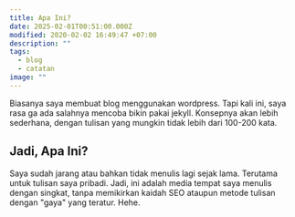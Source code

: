 ```yaml
---
title: Apa Ini?
date: 2025-02-01T00:51:00.000Z
modified: 2020-02-02 16:49:47 +07:00
description: ""
tags:
  - blog
  - catatan
image: ""
---
```

Biasanya saya membuat blog menggunakan wordpress. Tapi kali ini, saya rasa ga ada salahnya mencoba bikin pakai jekyll. Konsepnya akan lebih sederhana, dengan tulisan yang mungkin tidak lebih dari 100-200 kata.

## Jadi, Apa Ini?

Saya sudah jarang atau bahkan tidak menulis lagi sejak lama. Terutama untuk tulisan saya pribadi. Jadi, ini adalah media tempat saya menulis dengan singkat, tanpa memikirkan kaidah SEO ataupun metode tulisan dengan "gaya" yang teratur. Hehe.
